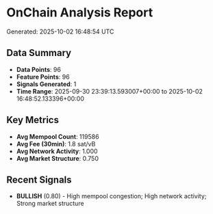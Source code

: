 # OnChain Analysis Report
Generated: 2025-10-02 16:48:54 UTC

## Data Summary
- **Data Points**: 96
- **Feature Points**: 96
- **Signals Generated**: 1
- **Time Range**: 2025-09-30 23:39:13.593007+00:00 to 2025-10-02 16:48:52.133396+00:00

## Key Metrics
- **Avg Mempool Count**: 119586
- **Avg Fee (30min)**: 1.8 sat/vB
- **Avg Network Activity**: 1.000
- **Avg Market Structure**: 0.750

## Recent Signals
- **BULLISH** (0.80) - High mempool congestion; High network activity; Strong market structure
